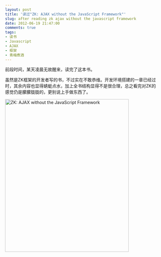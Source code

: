 ```yaml
---
layout: post
title: '读过"ZK: AJAX without the JavaScript Framework"'
slug: after reading zk ajax without the javascript framework
date: 2012-06-19 21:47:00
comments: true
tags:
- 读书
- Javascript
- AJAX
- 框架
- 青梅煮酒
---
```

前段时间，某天凌晨无故醒来，读完了这本书。

虽然是ZK框架的开发者写的书，不过实在不敢恭维。开发环境搭建的一章已经过时，其余内容也显得蜻蜓点水，加上全书结构显得不是很合理，总之看完对ZK的感觉仍是朦朦胧胧的，更别说上手做东西了。

<a href="http://www.yupoo.com/photos/leninlee/85850069/" title="ZK: AJAX without the JavaScript Framework"><img src="http://pic.yupoo.com/leninlee/C3luCjSG/medium.jpg" alt="ZK: AJAX without the JavaScript Framework" width="405" height="500" border="0" /></a>
